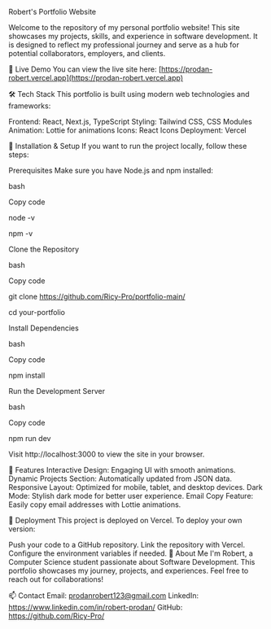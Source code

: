 Robert's Portfolio Website

Welcome to the repository of my personal portfolio website! This site showcases my projects, skills, and experience in software development. It is designed to reflect my professional journey and serve as a hub for potential collaborators, employers, and clients.

🚀 Live Demo
You can view the live site here: [https://prodan-robert.vercel.app](https://prodan-robert.vercel.app)

🛠️ Tech Stack
This portfolio is built using modern web technologies and frameworks:

Frontend: React, Next.js, TypeScript
Styling: Tailwind CSS, CSS Modules
Animation: Lottie for animations
Icons: React Icons
Deployment: Vercel

🔧 Installation & Setup
If you want to run the project locally, follow these steps:

Prerequisites
Make sure you have Node.js and npm installed:

bash

Copy code

node -v

npm -v

Clone the Repository

bash

Copy code

git clone https://github.com/Ricy-Pro/portfolio-main/

cd your-portfolio

Install Dependencies

bash

Copy code

npm install

Run the Development Server

bash

Copy code

npm run dev

Visit http://localhost:3000 to view the site in your browser.

🌟 Features
Interactive Design: Engaging UI with smooth animations.
Dynamic Projects Section: Automatically updated from JSON data.
Responsive Layout: Optimized for mobile, tablet, and desktop devices.
Dark Mode: Stylish dark mode for better user experience.
Email Copy Feature: Easily copy email addresses with Lottie animations.


🚀 Deployment
This project is deployed on Vercel. To deploy your own version:

Push your code to a GitHub repository.
Link the repository with Vercel.
Configure the environment variables if needed.
👤 About Me
I'm Robert, a Computer Science student passionate about Software Development. This portfolio showcases my journey, projects, and experiences. Feel free to reach out for collaborations!

📫 Contact
Email: prodanrobert123@gmail.com
LinkedIn: https://www.linkedin.com/in/robert-prodan/
GitHub: https://github.com/Ricy-Pro/
